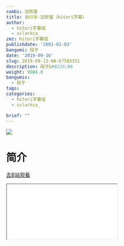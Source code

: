 ```yaml
---
combi: 加贺屋
title: 自行车-加贺屋（hitori字幕）
author:
  - hitori字幕组
  - sclarkca_
zmz: hitori字幕组
publishdate: '2001-01-03'
bangumi: 段子
date: '2019-09-16'
slug: 2019-09-13-NA-67503351
description: 段子&#8226;NA
weight: 9084.0
bangumis:
  - 段子
tags:
categories:
  - hitori字幕组
  - sclarkca_

brief: ""
---
```

![](https://raw.githubusercontent.com/tcgriffith/owaraisite/master/static/tmpimg/595c99577a5826658105bc74a6476b7e2b86bb53.jpg.480.jpg)
# 简介  
  

[去B站观看](https://www.bilibili.com/video/av67503351/)
<div class ="resp-container"><iframe class="testiframe" src="//player.bilibili.com/player.html?aid=67503351"", scrolling="no", allowfullscreen="true" > </iframe></div> 
